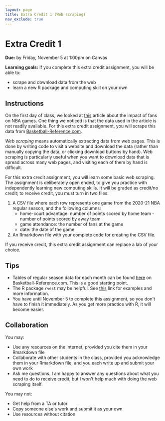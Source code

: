 ```yaml
---
layout: page
title: Extra Credit 1 (Web scraping)
nav_exclude: true
---
```


# Extra Credit 1

**Due:** by Friday, November 5 at 1:00pm on Canvas

**Learning goals:** If you complete this extra credit assignment, you will be able to: 
* scrape and download data from the web
* learn a new R package and computing skill on your own

## Instructions

On the first day of class, we looked at [this](https://fivethirtyeight.com/features/after-this-weird-nba-season-we-have-a-better-idea-of-how-much-fans-matter/) article about the impact of fans on NBA games. One thing we noticed is that the data used in the article is not readily available. For this extra credit assignment, you will scrape this data from [Basketball-Reference.com](https://www.basketball-reference.com/).

*Web scraping* means automatically extracting data from web pages. This is done by writing code to visit a website and download the data (rather than manually copying the data, or clicking download buttons by hand). Web scraping is particularly useful when you want to download data that is spread across many web pages, and visiting each of them by hand is difficult. 

For this extra credit assignment, you will learn some basic web scraping. The assignment is deliberately open ended, to give you practice with independently learning new computing skills. It will be graded as credit/no credit; to receive credit, you must turn in two files:
1. A CSV file where each row represents one game from the 2020-21 NBA regular season, and the following columns:
    * home-court advantage: number of points scored by home team - number of points scored by away team
    * game attendance: the number of fans at the game
    * date: the date of the game
2. An Rmarkdown file with your complete code for creating the CSV file.

If you receive credit, this extra credit assignment can replace a lab of your choice.

## Tips
* Tables of regular season data for each month can be found [here](https://www.basketball-reference.com/leagues/NBA_2021_games.html?sr&utm_source=direct&utm_medium=Share&utm_campaign=ShareTool#schedule) on Basketball-Reference.com. This is a good starting point.
* The R package `rvest` may be helpful. See [this](https://rvest.tidyverse.org/) link for examples and more information.
* You have until November 5 to complete this assignment, so you don't have to finish it immediately. As you get more practice with R, it will become easier.

## Collaboration
You may:
* Use any resources on the internet, provided you cite them in your Rmarkdown file
* Collaborate with other students in the class, provided you acknowledge them in your Rmarkdown file, and you each write up and submit your own work
* Ask me questions. I am happy to answer any questions about what you need to do to receive credit, but I won't help much with doing the web scraping itself.

You may not:
* Get help from a TA or tutor
* Copy someone else's work and submit it as your own
* Use resources without citation
